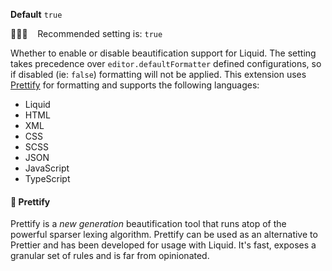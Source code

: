 **Default** `true`

💁🏽‍♀️ &nbsp;&nbsp; Recommended setting is: `true`

Whether to enable or disable beautification support for Liquid. The setting takes precedence over `editor.defaultFormatter` defined configurations, so if disabled (ie: `false`) formatting will not be applied. This extension uses [Prettify](https://github.com/panoply/prettify) for formatting and supports the following languages:

- Liquid
- HTML
- XML
- CSS
- SCSS
- JSON
- JavaScript
- TypeScript

#### 🎀 Prettify

Prettify is a _new generation_ beautification tool that runs atop of the powerful sparser lexing algorithm. Prettify can be used as an alternative to Prettier and has been developed for usage with Liquid. It's fast, exposes a granular set of rules and is far from opinionated.
